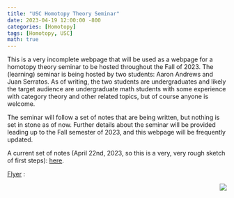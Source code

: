 ```yaml
---
title: "USC Homotopy Theory Seminar"
date: 2023-04-19 12:00:00 -800
categories: [Homotopy]
tags: [Homotopy, USC]
math: true
---
```



This is a very incomplete webpage that will be used as a webpage for a homotopy theory seminar to be hosted throughout the Fall of 2023. The (learning) seminar is being hosted by two students: Aaron Andrews and Juan Serratos. As of writing, the two students are undergraduates and likely the target audience are undergraduate math students with some experience with category theory and other related topics, but of course anyone is welcome.


The seminar will follow a set of notes that are being written, but nothing is set in stone as of now. Further details about the seminar will be provided leading up to the Fall semester of 2023, and this webpage will be frequently updated.


A current set of notes (April 22nd, 2023, so this is a very, very rough sketch of first steps): <a href="https://notsatos.github.io/files/homotopy_seminar.pdf">here</a>.



<a href="https://notsatos.github.io/files/ht_seminar_flyer.pdf">Flyer</a> :   

<img style="float: right;" src="https://notsatos.github.io/files/flyer_image.png">